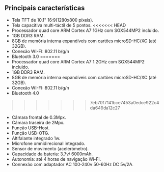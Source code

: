 ## Principais características

* Tela TFT de 10.1" 16:9(1280x800 píxeis).
* Tela capacitiva multi-táctil de 5 pontos.
<<<<<<< HEAD
* Processador quad core ARM Cortex A7 1GHz com SGX544MP2 incluido.
* 1GB DDR3 RAM.
* 8GB de memória interna expandíveis com cartões microSD-HC/XC (até 32GB).
* Conexão WI-FI: 802.11 b/g/n
* Bluetooth 3.0
=======
* Processador quad core ARM Cortex A7 1.2GHz com SGX544MP2 incluido.
* 1GB DDR3 RAM.
* 8GB de memória interna expandíveis com cartões microSD-HC/XC (até 32GB).
* Conexão WI-FI: 802.11 b/g/n
* Bluetooth 4.0
>>>>>>> 7eb7017141bce7453a0edce922c4da649da12c27
* Câmara frontal de 0.3Mpx.
* Câmara traseira de 2Mpx.
* Função USB-Host.
* Função USB-OTG.
* Altifalante integrado 1w.
* Microfone omnidirecional integrado.
* Sensor de movimento (acelerómetro).
* Capacidade da bateria: 3.7v/ 6000mAh.
* Autonomia: até 4 horas de navigação Wi-Fi.
* Connexão com adaptador AC 100-240v 50-60Hz DC 5v/2A.
